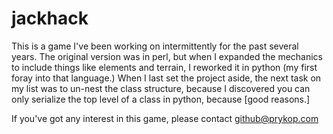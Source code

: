 jackhack
========

This is a game I've been working on intermittently for the past several years.
The original version was in perl, but when I expanded the mechanics to include
things like elements and terrain, I reworked it in python (my first foray into
that language.)  When I last set the project aside, the next task on my list was to
un-nest the class structure, because I discovered you can only serialize the
top level of a class in python, because [good reasons.]

If you've got any interest in this game, please contact github@prykop.com
